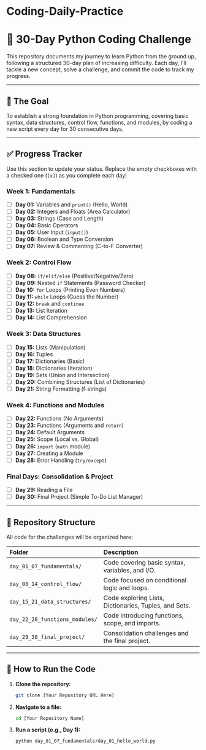 # Coding-Daily-Practice
# 🐍 30-Day Python Coding Challenge

This repository documents my journey to learn Python from the ground up, following a structured 30-day plan of increasing difficulty. Each day, I'll tackle a new concept, solve a challenge, and commit the code to track my progress.

---

## 🎯 The Goal

To establish a strong foundation in Python programming, covering basic syntax, data structures, control flow, functions, and modules, by coding a new script every day for 30 consecutive days.

---

## ✅ Progress Tracker

Use this section to update your status. Replace the empty checkboxes with a checked one (`[x]`) as you complete each day!

### Week 1: Fundamentals
- [ ] **Day 01:** Variables and `print()` (Hello, World)
- [ ] **Day 02:** Integers and Floats (Area Calculator)
- [ ] **Day 03:** Strings (Case and Length)
- [ ] **Day 04:** Basic Operators
- [ ] **Day 05:** User Input (`input()`)
- [ ] **Day 06:** Boolean and Type Conversion
- [ ] **Day 07:** Review & Commenting (C-to-F Converter)

### Week 2: Control Flow
- [ ] **Day 08:** `if/elif/else` (Positive/Negative/Zero)
- [ ] **Day 09:** Nested `if` Statements (Password Checker)
- [ ] **Day 10:** `for` Loops (Printing Even Numbers)
- [ ] **Day 11:** `while` Loops (Guess the Number)
- [ ] **Day 12:** `break` and `continue`
- [ ] **Day 13:** List Iteration
- [ ] **Day 14:** List Comprehension

### Week 3: Data Structures
- [ ] **Day 15:** Lists (Manipulation)
- [ ] **Day 16:** Tuples
- [ ] **Day 17:** Dictionaries (Basic)
- [ ] **Day 18:** Dictionaries (Iteration)
- [ ] **Day 19:** Sets (Union and Intersection)
- [ ] **Day 20:** Combining Structures (List of Dictionaries)
- [ ] **Day 21:** String Formatting (f-strings)

### Week 4: Functions and Modules
- [ ] **Day 22:** Functions (No Arguments)
- [ ] **Day 23:** Functions (Arguments and `return`)
- [ ] **Day 24:** Default Arguments
- [ ] **Day 25:** Scope (Local vs. Global)
- [ ] **Day 26:** `import` (`math` module)
- [ ] **Day 27:** Creating a Module
- [ ] **Day 28:** Error Handling (`try/except`)

### Final Days: Consolidation & Project
- [ ] **Day 29:** Reading a File
- [ ] **Day 30:** Final Project (Simple To-Do List Manager)

---

## 📂 Repository Structure

All code for the challenges will be organized here:

| Folder | Description |
| :--- | :--- |
| `day_01_07_fundamentals/` | Code covering basic syntax, variables, and I/O. |
| `day_08_14_control_flow/` | Code focused on conditional logic and loops. |
| `day_15_21_data_structures/` | Code exploring Lists, Dictionaries, Tuples, and Sets. |
| `day_22_28_functions_modules/` | Code introducing functions, scope, and imports. |
| `day_29_30_final_project/` | Consolidation challenges and the final project. |

---

## 📝 How to Run the Code

1.  **Clone the repository:**
    ```bash
    git clone [Your Repository URL Here]
    ```
2.  **Navigate to a file:**
    ```bash
    cd [Your Repository Name]
    ```
3.  **Run a script (e.g., Day 1):**
    ```bash
    python day_01_07_fundamentals/day_01_hello_world.py
    ```